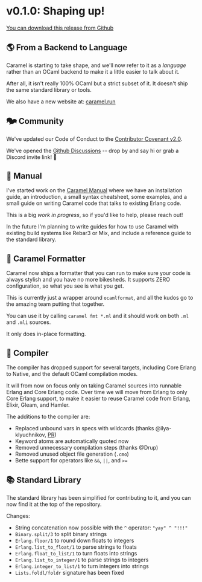 # v0.1.0: Shaping up!

[You can download this release from Github](https://github.com/AbstractMachinesLab/caramel/releases/tag/v0.1.0#user-content-assets)

## 🌎 From a Backend to Language

Caramel is starting to take shape, and we'll now refer to it as a _language_
rather than an OCaml backend to make it a little easier to talk about it.

After all, it isn't really 100% OCaml but a strict subset of it. It doesn't
ship the same standard library or tools.

We also have a new website at: [caramel.run](https://caramel.run)

## 🗫  Community

We've updated our Code of Conduct to the [Contributor Covenant
v2.0](https://www.contributor-covenant.org/version/2/0/code_of_conduct/).

We've opened the [Github
Discussions](https://github.com/AbstractMachinesLab/caramel/discussions) --
drop by and say hi or grab a Discord invite link! 👋

## 📙 Manual

I've started work on the [Caramel Manual](https://caramel.run/manual/) where we
have an installation guide, an introduction, a small syntax cheatsheet, some
examples, and a small guide on writing Caramel code that talks to existing
Erlang code.

This is a big _work in progress_, so if you'd like to help, please reach out!

In the future I'm planning to write guides for how to use Caramel with existing
build systems like Rebar3 or Mix, and include a reference guide to the standard
library.

## 💅 Caramel Formatter

Caramel now ships a formatter that you can run to make sure your code is always
stylish and you have no more bikesheds. It supports ZERO configuration, so what
you see is what you get.

This is currently just a wrapper around `ocamlformat`, and all the kudos go to
the amazing team putting that together.

You can use it by calling `caramel fmt *.ml` and it should work on both `.ml`
and `.mli` sources.

It only does in-place formatting.

## 🧰 Compiler

The compiler has dropped support for several targets, including Core Erlang to
Native, and the default OCaml compilation modes.

It will from now on focus only on taking Caramel sources into runnable Erlang
and Core Erlang code. Over time we will move from Erlang to only Core Erlang
support, to make it easier to reuse Caramel code from Erlang, Elixir, Gleam,
and Hamler.

The additions to the compiler are:

* Replaced unbound vars in specs with wildcards (thanks @ilya-klyuchnikov, [PR](https://github.com/AbstractMachinesLab/caramel/pull/38))
* Keyword atoms are automatically quoted now
* Removed unnecessary compilation steps (thanks @Drup)
* Removed unused object file generation (`.cmo`)
* Bette support for operators like `&&`, `||`, and `>=`

## 📚 Standard Library

The standard library has been simplified for contributing to it, and you can now
find it at the top of the repository.

Changes:

* String concatenation now possible with the `^` operator: `"yay" ^ "!!!"`
* `Binary.split/3` to split binary strings
* `Erlang.floor/1` to round down floats to integers
* `Erlang.list_to_float/1` to parse strings to floats
* `Erlang.float_to_list/1` to turn floats into strings
* `Erlang.list_to_integer/1` to parse strings to integers
* `Erlang.integer_to_list/1` to turn integers into strings
* `Lists.foldl/foldr` signature has been fixed

<div id="assets"></div>
